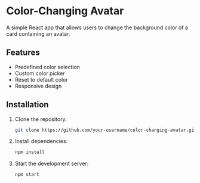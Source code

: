 # Color-Changing Avatar

A simple React app that allows users to change the background color of a card containing an avatar.

## Features
- Predefined color selection
- Custom color picker
- Reset to default color
- Responsive design

## Installation
1. Clone the repository:
   ```sh
   git clone https://github.com/your-username/color-changing-avatar.git
   ```
2. Install dependencies:
   ```sh
   npm install
   ```
3. Start the development server:
   ```sh
   npm start
   ```
